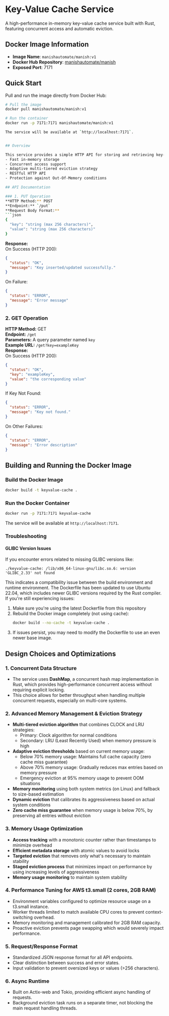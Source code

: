 # Key-Value Cache Service


A high-performance in-memory key-value cache service built with Rust, featuring concurrent access and automatic eviction.

## Docker Image Information

- **Image Name**: `manishautomate/manish:v1`
- **Docker Hub Repository**: [manishautomate/manish](https://hub.docker.com/r/manishautomate/manish)
- **Exposed Port**: 7171

## Quick Start

Pull and run the image directly from Docker Hub:

```bash
# Pull the image
docker pull manishautomate/manish:v1

# Run the container
docker run -p 7171:7171 manishautomate/manish:v1

The service will be available at `http://localhost:7171`.


## Overview

This service provides a simple HTTP API for storing and retrieving key-value pairs with the following features:
- Fast in-memory storage
- Concurrent access support
- Adaptive multi-tiered eviction strategy
- RESTful HTTP API
- Protection against Out-Of-Memory conditions

## API Documentation

### 1. PUT Operation
**HTTP Method:** POST  
**Endpoint:** `/put`  
**Request Body Format:**
```json
{
  "key": "string (max 256 characters)",
  "value": "string (max 256 characters)"
}
```
**Response:**  
On Success (HTTP 200):
```json
{
  "status": "OK",
  "message": "Key inserted/updated successfully."
}
```
On Failure:
```json
{
  "status": "ERROR",
  "message": "Error message"
}
```

### 2. GET Operation
**HTTP Method:** GET  
**Endpoint:** `/get`  
**Parameters:** A query parameter named `key`  
**Example URL:** `/get?key=exampleKey`  
**Response:**  
On Success (HTTP 200):
```json
{
  "status": "OK",
  "key": "exampleKey",
  "value": "the corresponding value"
}
```
If Key Not Found:
```json
{
  "status": "ERROR",
  "message": "Key not found."
}
```
On Other Failures:
```json
{
  "status": "ERROR",
  "message": "Error description"
}
```

## Building and Running the Docker Image

### Build the Docker Image

```bash
docker build -t keyvalue-cache .
```

### Run the Docker Container

```bash
docker run -p 7171:7171 keyvalue-cache
```

The service will be available at `http://localhost:7171`.

### Troubleshooting

#### GLIBC Version Issues

If you encounter errors related to missing GLIBC versions like:
```
./keyvalue-cache: /lib/x86_64-linux-gnu/libc.so.6: version 'GLIBC_2.33' not found
```

This indicates a compatibility issue between the build environment and runtime environment. The Dockerfile has been updated to use Ubuntu 22.04, which includes newer GLIBC versions required by the Rust compiler. If you're still experiencing issues:

1. Make sure you're using the latest Dockerfile from this repository
2. Rebuild the Docker image completely (not using cache):
   ```bash
   docker build --no-cache -t keyvalue-cache .
   ```
3. If issues persist, you may need to modify the Dockerfile to use an even newer base image.

## Design Choices and Optimizations

### 1. Concurrent Data Structure
- The service uses **DashMap**, a concurrent hash map implementation in Rust, which provides high-performance concurrent access without requiring explicit locking.
- This choice allows for better throughput when handling multiple concurrent requests, especially on multi-core systems.

### 2. Advanced Memory Management & Eviction Strategy
- **Multi-tiered eviction algorithm** that combines CLOCK and LRU strategies:
  - Primary: Clock algorithm for normal conditions
  - Secondary: LRU (Least Recently Used) when memory pressure is high
- **Adaptive eviction thresholds** based on current memory usage:
  - Below 70% memory usage: Maintains full cache capacity (zero cache miss guarantee)
  - Above 70% memory usage: Gradually reduces max entries based on memory pressure
  - Emergency eviction at 95% memory usage to prevent OOM situations
- **Memory monitoring** using both system metrics (on Linux) and fallback to size-based estimation
- **Dynamic eviction** that calibrates its aggressiveness based on actual system conditions
- **Zero cache miss guarantee** when memory usage is below 70%, by preserving all entries without eviction

### 3. Memory Usage Optimization
- **Access tracking** with a monotonic counter rather than timestamps to minimize overhead
- **Efficient metadata storage** with atomic values to avoid locks
- **Targeted eviction** that removes only what's necessary to maintain stability
- **Staged eviction process** that minimizes impact on performance by using increasing levels of aggressiveness
- **Memory usage monitoring** to maintain system stability


### 4. Performance Tuning for AWS t3.small (2 cores, 2GB RAM)
- Environment variables configured to optimize resource usage on a t3.small instance.
- Worker threads limited to match available CPU cores to prevent context-switching overhead.
- Memory monitoring and management calibrated for 2GB RAM capacity.
- Proactive eviction prevents page swapping which would severely impact performance.

### 5. Request/Response Format
- Standardized JSON response format for all API endpoints.
- Clear distinction between success and error states.
- Input validation to prevent oversized keys or values (>256 characters).

### 6. Async Runtime
- Built on Actix-web and Tokio, providing efficient async handling of requests.
- Background eviction task runs on a separate timer, not blocking the main request handling threads. 